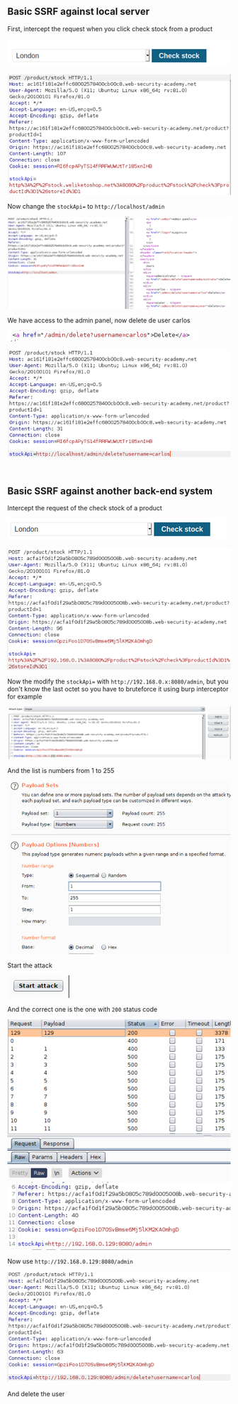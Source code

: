 ## Basic SSRF against local server 

First, intercept the request when you click check stock from a product

![image1](/images/portswigger-basic-ssrf-against-local-server/portswigger-basic-ssrf-against-localserver1.png)

![image2](/images/portswigger-basic-ssrf-against-local-server/portswigger-basic-ssrf-against-localserver2.png)

Now change the `stockApi=` to `http://localhost/admin`

![image3](/images/portswigger-basic-ssrf-against-local-server/portswigger-basic-ssrf-against-localserver3.png)

We have access to the admin panel, now delete de user carlos

![image4](/images/portswigger-basic-ssrf-against-local-server/portswigger-basic-ssrf-against-localserver4.png)

![image5](/images/portswigger-basic-ssrf-against-local-server/portswigger-basic-ssrf-against-localserver5.png)

<br/>

## Basic SSRF against another back-end system

Intercept the request of the check stock of a product

![image1](/images/portswigger-basic-ssrf-against-another-backend-system/portswigger-basic-SSRF-against-another-back-end-system1.png)

![image2](/images/portswigger-basic-ssrf-against-another-backend-system/portswigger-basic-SSRF-against-another-back-end-system2.png)

Now the modify the `stockApi=` with `http://192.168.0.x:8080/admin`, but you don't know the last octet so you have to bruteforce it using burp interceptor for example

![image3](/images/portswigger-basic-ssrf-against-another-backend-system/portswigger-basic-SSRF-against-another-back-end-system3.png)

And the list is numbers from 1 to 255

![image4](/images/portswigger-basic-ssrf-against-another-backend-system/portswigger-basic-SSRF-against-another-back-end-system4.png)

Start the attack

![image5](/images/portswigger-basic-ssrf-against-another-backend-system/portswigger-basic-SSRF-against-another-back-end-system5.png)

And the correct one is the one with `200` status code

![image6](/images/portswigger-basic-ssrf-against-another-backend-system/portswigger-basic-SSRF-against-another-back-end-system6.png)

Now use `http://192.168.0.129:8080/admin`

![image7](/images/portswigger-basic-ssrf-against-another-backend-system/portswigger-basic-SSRF-against-another-back-end-system7.png)

And delete the user
